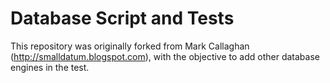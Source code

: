 # Database Script and Tests

This repository was originally forked from Mark Callaghan (http://smalldatum.blogspot.com), with the objective to add other database engines in the test.
